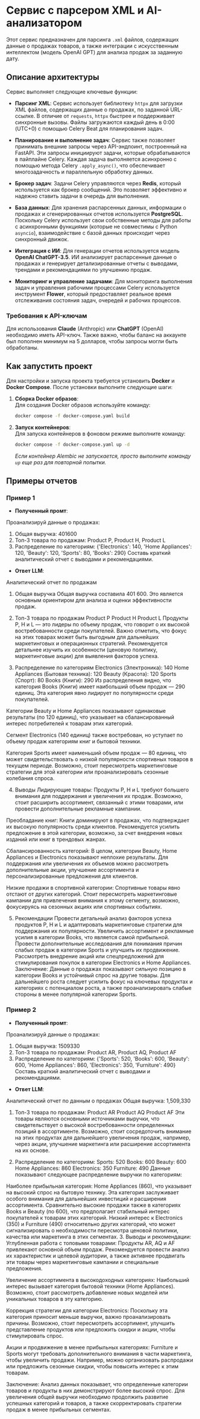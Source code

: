 # Сервис с парсером XML и AI-анализатором

Этот сервис предназначен для парсинга `.xml` файлов, содержащих данные о продажах товаров, а также интеграции с искусственным интеллектом (модель OpenAI GPT) для анализа продаж за заданную дату.

## Описание архитектуры

Сервис выполняет следующие ключевые функции:

- **Парсинг XML**: Сервис использует библиотеку `httpx` для загрузки XML файлов, содержащих данные о продажах, по заданной URL-ссылке. В отличие от `requests`, `httpx` быстрее и поддерживает синхронные вызовы. Файлы загружаются каждый день в 0:00 (UTC+0) с помощью Celery Beat для планирования задач.
  
- **Планирование и выполнение задач**: Сервис также позволяет принимать внешние запросы через API-эндпоинт, построенный на FastAPI. Эти запросы инициируют задачи, которые обрабатываются в пайплайне Celery. Каждая задача выполняется асинхронно с помощью метода Celery `.apply_async()`, что обеспечивает многозадачность и параллельную обработку данных.
  
- **Брокер задач**: Задачи Celery управляются через **Redis**, который используется как брокер сообщений. Это позволяет эффективно и надежно ставить задачи в очередь для выполнения.
  
- **База данных**: Для хранения распарсенных данных, информации о продажах и сгенерированных отчетов используется **PostgreSQL**. Поскольку Celery использует свои собственные методы для работы с асинхронными функциями (которые не совместимы с Python `asyncio`), взаимодействие с базой данных происходит через синхронный движок.
  
- **Интеграция с ИИ**: Для генерации отчетов используется модель **OpenAI ChatGPT-3.5**. ИИ анализирует распарсенные данные о продажах и генерирует детализированные отчеты с выводами, трендами и рекомендациями по улучшению продаж.
  
- **Мониторинг и управление задачами**: Для мониторинга выполнения задач и управления рабочими процессами Celery используется инструмент **Flower**, который предоставляет реальное время отслеживания состояния задач, очередей и рабочих процессов.

### Требования к API-ключам
Для использования **Claude** (Anthropic) или **ChatGPT** (OpenAI) необходимо иметь API-ключ. Также важно, чтобы баланс на аккаунте был пополнен минимум на 5 долларов, чтобы запросы могли быть обработаны.

## Как запустить проект

Для настройки и запуска проекта требуется установить **Docker** и **Docker Compose**. После установки выполните следующие шаги:

1. **Сборка Docker образов**:  
   Для создания Docker образов используйте команду:
   ```bash
   docker compose -f docker-compose.yaml build
   ```

2. **Запуск контейнеров**:  
   Для запуска контейнеров в фоновом режиме выполните команду:
   ```bash
   docker compose -f docker-compose.yaml up -d
   ```

   _Если контейнер Alembic не запускается, просто выполните команду `up` еще раз для повторной попытки._

## Примеры отчетов

### Пример 1
* **Полученный промт**:

Проанализируй данные о продажах:
1. Общая выручка: 401600
2. Топ-3 товара по продажам: Product P, Product H, Product L
3. Распределение по категориям: {'Electronics': 140, 'Home Appliances': 120, 'Beauty': 120, 'Sports': 80, 'Books': 290}
Составь краткий аналитический отчет с выводами и рекомендациями.

* **Ответ LLM**:

Аналитический отчет по продажам
1. Общая выручка
Общая выручка составила 401 600. Это является основным ориентиром для анализа и оценки эффективности продаж.

2. Топ-3 товара по продажам
Product P
Product H
Product L
Продукты P, H и L — это лидеры по объему продаж, что говорит о их высокой востребованности среди покупателей. Важно отметить, что фокус на этих товарах может быть выгодным для дальнейших маркетинговых и операционных стратегий. Рекомендуется детальнее изучить их особенности (ценовую политику, маркетинговые акции) для выявления факторов успеха.

3. Распределение по категориям
Electronics (Электроника): 140
Home Appliances (Бытовая техника): 120
Beauty (Красота): 120
Sports (Спорт): 80
Books (Книги): 290
Из распределения видно, что категория Books (Книги) имеет наибольший объем продаж — 290 единиц. Эта категория явно лидирует по популярности среди покупателей.

Категории Beauty и Home Appliances показывают одинаковые результаты (по 120 единиц), что указывает на сбалансированный интерес потребителей к товарам этих категорий.

Сегмент Electronics (140 единиц) также востребован, но уступает по объему продаж категориям книг и бытовой техники.

Категория Sports имеет наименьший объем продаж — 80 единиц, что может свидетельствовать о низкой популярности спортивных товаров в текущем периоде. Возможно, стоит пересмотреть маркетинговые стратегии для этой категории или проанализировать сезонные колебания спроса.

4. Выводы
Лидирующие товары: Продукты P, H и L требуют большего внимания для поддержания и увеличения их продаж. Возможно, стоит расширить ассортимент, связанный с этими товарами, или провести дополнительные рекламные кампании.

Преобладание книг: Книги доминируют в продажах, что подтверждает их высокую популярность среди клиентов. Рекомендуется усилить предложение в этой категории, возможно, за счет внедрения новых изданий или книг в трендовых жанрах.

Сбалансированность категорий: В целом, категории Beauty, Home Appliances и Electronics показывают неплохие результаты. Для поддержания или увеличения их объемов можно рассмотреть дополнительные акции, улучшение ассортимента и персонализированные предложения для клиентов.

Низкие продажи в спортивной категории: Спортивные товары явно отстают от других категорий. Стоит пересмотреть маркетинговые кампании для привлечения внимания к этому сегменту, возможно, фокусируясь на сезонных акциях или спортивных событиях.

5. Рекомендации
Провести детальный анализ факторов успеха продуктов P, H и L и адаптировать маркетинговые стратегии для поддержания их популярности.
Увеличить ассортимент и рекламные усилия в категории Books, что является самой прибыльной.
Провести дополнительные исследования для понимания причин слабых продаж в категории Sports и улучшить их продвижение.
Рассмотреть внедрение акций или спецпредложений для стимулирования покупок в категории Electronics и Home Appliances.
Заключение: Данные о продажах показывают сильную позицию в категории Books и устойчивый спрос на другие товары. Для дальнейшего роста следует усилить фокус на ключевых продуктах и категориях с потенциалом роста, а также проанализировать слабые стороны в менее популярной категории Sports.

### Пример 2
* **Полученный промт**:

Проанализируй данные о продажах:
1. Общая выручка: 1509330
2. Топ-3 товара по продажам: Product AR, Product AQ, Product AF
3. Распределение по категориям: {'Sports': 520, 'Books': 600, 'Beauty': 600, 'Home Appliances': 860, 'Electronics': 350, 'Furniture': 490}
Составь краткий аналитический отчет с выводами и рекомендациями.

* **Ответ LLM**:

Аналитический отчет по данным о продажах
Общая выручка: 1,509,330

1. Топ-3 товара по продажам:
Product AR
Product AQ
Product AF
Эти товары являются основными источниками выручки, что свидетельствует о высокой востребованности определенных позиций в ассортименте. Возможно, стоит сосредоточить внимание на этих продуктах для дальнейшего увеличения продаж, например, через акции, улучшение маркетинга или расширение ассортимента на их основе.

2. Распределение по категориям:
Sports: 520
Books: 600
Beauty: 600
Home Appliances: 860
Electronics: 350
Furniture: 490
Данные показывают следующее распределение выручки по категориям:

Наиболее прибыльная категория: Home Appliances (860), что указывает на высокий спрос на бытовую технику. Эта категория заслуживает особого внимания для дальнейших инвестиций и расширения ассортимента.
Сравнительно высокие продажи также в категориях Books и Beauty (по 600), что предполагает стабильный интерес покупателей к товарам этих категорий.
Низкий интерес к Electronics (350) и Furniture (490) относительно других категорий, что может сигнализировать о необходимости пересмотра ценовой политики, качества или маркетинга в этих сегментах.
3. Выводы и рекомендации:
Углубленная работа с топовыми товарами: Продукты AR, AQ и AF привлекают основной объем продаж. Рекомендуется провести анализ их характеристик и целевой аудитории, а также активнее продвигать эти товары через маркетинговые кампании и специальные предложения.

Увеличение ассортимента в высокодоходных категориях: Наибольший интерес вызывает категория бытовой техники (Home Appliances). Возможно, стоит рассмотреть добавление новых моделей или уникальных товаров в эту категорию.

Коррекция стратегии для категории Electronics: Поскольку эта категория приносит меньше выручки, важно проанализировать причины. Возможно, стоит пересмотреть ассортимент, улучшить представление продуктов или предложить скидки и акции, чтобы стимулировать спрос.

Акции и продвижение в менее прибыльных категориях: Furniture и Sports могут требовать дополнительного внимания в части маркетинга, чтобы увеличить продажи. Например, можно организовать распродажи или предложить сезонные скидки, чтобы повысить интерес к этим товарам.

Заключение:
Анализ данных показывает, что определенные категории товаров и продукты в них демонстрируют более высокий спрос. Для увеличения общей выручки необходимо продолжить развитие успешных категорий и товаров, а также скорректировать стратегии продаж в менее прибыльных сегментах.
